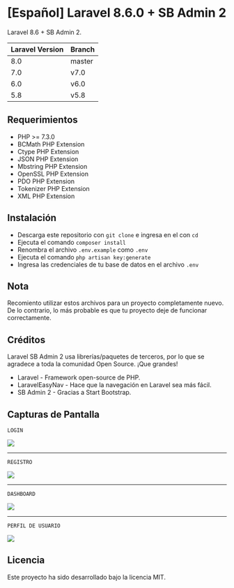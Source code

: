 # [Español] Laravel 8.6.0 + SB Admin 2

Laravel 8.6 + SB Admin 2.

| Laravel Version | Branch |
|-----------------|--------|
| 8.0             | master |
| 7.0             | v7.0   |
| 6.0             | v6.0   |
| 5.8             | v5.8   |

## Requerimientos

- PHP >= 7.3.0
- BCMath PHP Extension
- Ctype PHP Extension
- JSON PHP Extension
- Mbstring PHP Extension
- OpenSSL PHP Extension
- PDO PHP Extension
- Tokenizer PHP Extension
- XML PHP Extension

## Instalación

- Descarga este repositorio con `git clone` e ingresa en el con `cd`
- Ejecuta el comando `composer install`
- Renombra el archivo `.env.example` como `.env`
- Ejecuta el comando `php artisan key:generate`
- Ingresa las credenciales de tu base de datos en el archivo `.env`

## Nota

Recomiento utilizar estos archivos para un proyecto completamente nuevo. De lo contrario, lo más probable es que tu proyecto deje de funcionar correctamente.

## Créditos

Laravel SB Admin 2 usa librerías/paquetes de terceros, por lo que se agradece a toda la comunidad Open Source. ¡Que grandes!

- Laravel - Framework open-source de PHP.
- LaravelEasyNav - Hace que la navegación en Laravel sea más fácil.
- SB Admin 2 - Gracias a Start Bootstrap.

## Capturas de Pantalla

`LOGIN`

<img src="https://imgur.com/YjGp6Sbl.png">

***

`REGISTRO`

<img src="https://imgur.com/Wj09cu4l.png">

***

`DASHBOARD`

<img src="https://imgur.com/CrmOfT5l.png">

***

`PERFIL DE USUARIO`

<img src="https://imgur.com/5t4eS1rl.png">

## Licencia

Este proyecto ha sido desarrollado bajo la licencia MIT.
